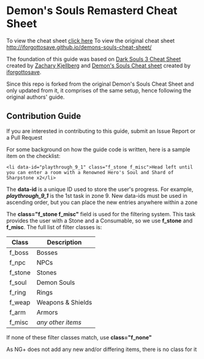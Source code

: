 # Demon's Souls Remasterd Cheat Sheet

To view the cheat sheet [click here](https://laerositus.github.io/demons-souls-remastered-cheat-sheet/)
To view the original cheat sheet http://iforgottosave.github.io/demons-souls-cheat-sheet/

The foundation of this guide was based on [Dark Souls 3 Cheat Sheet](https://github.com/ZKjellberg/dark-souls-3-cheat-sheet) created by [Zachary Kjellberg](https://github.com/ZKjellberg/) and [Demon's Souls Cheat sheet](https://github.com/iforgottosave/demons-souls-cheat-sheet) created by [iforgottosave](https://github.com/iforgottosave).

Since this repo is forked from the original Demon's Souls Cheat Sheet and only updated from it, it comprises of the same setup, hence following the original authors' guide.
## Contribution Guide

If you are interested in contributing to this guide, submit an Issue Report or a Pull Request

For some background on how the guide code is written, here is a sample item on the checklist:

```
<li data-id="playthrough_9_1" class="f_stone f_misc">Head left until you can enter a room with a Renowned Hero's Soul and Shard of Sharpstone x2</li>
```

The **data-id** is a unique ID used to store the user's progress. For example, ***playthrough_9_1*** is the 1st task in zone 9. New data-ids must be used in ascending order, but you can place the new entries anywhere within a zone

The **class="f_stone f_misc"** field is used for the filtering system. This task provides the user with a Stone and a Consumable, so we use **f_stone** and **f_misc**. The full list of filter classes is:

| Class   | Description |
| ---     | --- |
| f_boss  | Bosses |
| f_npc   | NPCs |
| f_stone | Stones |
| f_soul  | Demon Souls |
| f_ring  | Rings |
| f_weap  | Weapons & Shields |
| f_arm   | Armors |
| f_misc  | *any other items* |

If none of these filter classes match, use **class="f_none"**

As NG+ does not add any new and/or differing items, there is no class for it
